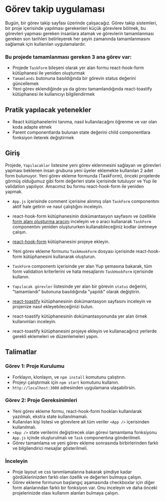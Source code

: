 # Görev takip uygulaması

Bugün, bir görev takip sayfası üzerinde çalışacağız.
Görev takip sistemleri, bir proje içerisinde yapılması gerekenleri küçük görevlere bölmek, bu görevleri yapması gereken insanlara atamak ve görevlerin tamamlanması gereken son tarihleri belirleyerek her şeyin zamanında tamamlanmasını sağlamak için kullanılan uygulamalardır.

### Bu projede tamamlanması gereken 3 ana görev var:

- Projede `TaskForm` bileşeni olarak yer alan formu react-hook-form kütüphanesi ile yeniden oluşturmak
- `Tamamlandı` butonuna basıldığında bir görevin status değerini güncellemek
- Yeni görev eklendiğinde ya da görev tamamlandığında react-toastify kütüphanesi ile kullanıcıyı bilgilendirmek

## Pratik yapılacak yetenekler

- React kütüphanelerini tanıma, nasıl kullanılacağını öğrenme ve var olan koda adapte etmek
- Parent componentlarda bulunan state değerini child componentlara fonksiyon ileterek değiştirmek

## Giriş

Projede, `Yapılacaklar` listesine yeni görev eklenmesini sağlayan ve görevleri yapması beklenen insan grubuna yeni üyeler eklemekte kullanılan 2 adet form bulunuyor. Yeni görev ekleme formunda (TaskForm), önceki projelerde görmüş olduğumuz gibi form değerleri state içerisinde tutuluyor ve Yup ile validation yapılıyor. Amacımız bu formu react-hook-form ile yeniden yapmak.
 
- `App.js` içerisinde comment içerisine alınmış olan `TaskForm` componentını aktif hale getirin ve nasıl çalıştığını inceleyin.
- react-hook-form kütüphanesinin dokümantasyon sayfasını ve özellikle [form alanı oluşturma aracını](https://react-hook-form.com/form-builder/) inceleyin ve o aracı kullanarak `TaskForm` componentını yeniden oluştururken kullanabileceğiniz kodlar üretmeye çalışın.
- [react-hook-form](https://www.npmjs.com/package/react-hook-form) kütüphanesini projeye ekleyin.
- Yeni görev ekleme formunu `TaskHookForm` dosyası içerisinde react-hook-form kütüphanesini kullanarak oluşturun.
- `TaskForm` componentı içerisinde yer alan Yup şemasına bakarak, tüm form validation kriterlerini ve hata mesajlarını `TaskHookForm` içerisinde kullanın.
- `Yapılacak görevler` listesinde yer alan bir görevin `status` değerini, "tamamlandı" butonuna basıldığında "yapıldı" olarak değiştirin.

- [react-toastify](https://www.npmjs.com/package/react-toastify) kütüphanesinin dokümantasyon sayfasını inceleyin ve projenize nasıl ekleyebileceğinizi bulun.
- react-toastify kütüphanesinin dokümantasyonunda yer alan örnek kullanımları inceleyin.
- react-toastify kütüphanesini projeye ekleyin ve kullanacağınız yerlerde gerekli eklemeleri ve düzenlemeleri yapın.

## Talimatlar

### Görev 1: Proje Kurulumu

- Forklayın, klonlayın, ve `npm install` komutunu çalıştırın.
- Projeyi çalıştırmak için `npm start` komutunu kullanın.
- `http://localhost:3000` adresinden uygulamana ulaşabilirsin.

### Görev 2: Proje Gereksinimleri

- Yeni görev ekleme formu, react-hook-form hookları kullanılarak yazılmalı, ekstra state kullanılmamalı.
- Kullanılan kişi listesi ve görevlere ait tüm veriler `<App />` içerisinden kullanılmalı.
- `<App />` state verilerini değiştirecek olan görevi tamamlama fonksiyonu `App.js` içinde oluşturulmalı ve `Task` componentına gönderilmeli.
- Görev tamamlama ve yeni görev ekleme sonrasında birbirlerinden farklı ve bilgilendirici mesajlar gösterilmeli.

### İnceleyin

- Proje layout ve css tanımlamalarına bakarak şimdiye kadar gördüklerinizden farklı olan özellik ve değerleri bulmaya çalışın.
- Görev ekleme formunun başlangıç aşamasında checkboxlar için diğer form alanlarından farklı bir fonksiyon var. Onu inceleyin ve daha önceki projelerinizde olası kullanım alanları bulmaya çalışın.
